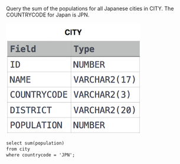 Query the sum of the populations for all Japanese cities in CITY. The COUNTRYCODE for Japan is JPN.

![img.png](img.png)


```roomsql
select sum(population)
from city
where countrycode = 'JPN';
```
